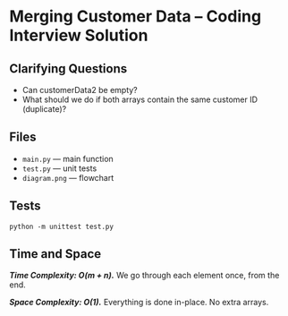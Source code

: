 # Merging Customer Data – Coding Interview Solution

## Clarifying Questions

* Can customerData2 be empty?
* What should we do if both arrays contain the same customer ID (duplicate)?

## Files

- `main.py` — main function
- `test.py` — unit tests
- `diagram.png` — flowchart

## Tests

```
python -m unittest test.py
```

## Time and Space 

***Time Complexity: O(m + n).*** We go through each element once, from the end.

***Space Complexity: O(1).*** Everything is done in-place. No extra arrays.

